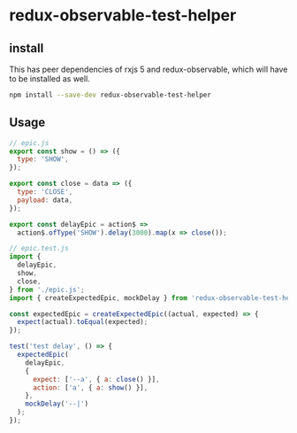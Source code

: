 # redux-observable-test-helper

## install

This has peer dependencies of rxjs 5 and redux-observable, which will have to be installed as well.

```bash
npm install --save-dev redux-observable-test-helper
```

## Usage

```javascript
// epic.js
export const show = () => ({
  type: 'SHOW',
});

export const close = data => ({
  type: 'CLOSE',
  payload: data,
});

export const delayEpic = action$ =>
  action$.ofType('SHOW').delay(3000).map(x => close());
```

```javascript
// epic.test.js
import {
  delayEpic,
  show,
  close,
} from './epic.js';
import { createExpectedEpic, mockDelay } from 'redux-observable-test-helper';

const expectedEpic = createExpectedEpic((actual, expected) => {
  expect(actual).toEqual(expected);
});

test('test delay', () => {
  expectedEpic(
    delayEpic,
    {
      expect: ['--a', { a: close() }],
      action: ['a', { a: show() }],
    },
    mockDelay('--|')
  );
});
```